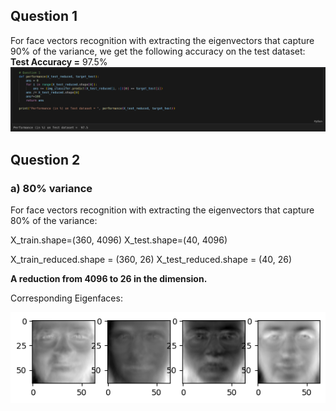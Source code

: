 ## Question 1
For face vectors recognition with extracting the eigenvectors that capture 90% of the variance, we get the following accuracy on the test dataset:
**Test Accuracy =** 97.5%
![0abeabbbab1af5fe31d4572568ec6d7f.png](../_resources/0abeabbbab1af5fe31d4572568ec6d7f.png)

## Question 2

### a) 80% variance
For face vectors recognition with extracting the eigenvectors that capture 80% of the variance:

X_train.shape=(360, 4096)
X_test.shape=(40, 4096)

X_train_reduced.shape = (360, 26)
X_test_reduced.shape = (40, 26)

**A reduction from 4096 to 26 in the dimension.**

Corresponding Eigenfaces:

![Alt text](image.png)

